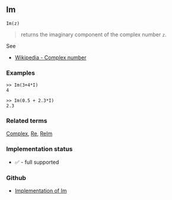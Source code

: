 ## Im

```
Im(z)
```

> returns the imaginary component of the complex number `z`.
 
See
* [Wikipedia - Complex number](https://en.wikipedia.org/wiki/Complex_number)

### Examples

```
>> Im(3+4*I)
4

>> Im(0.5 + 2.3*I)
2.3
```

### Related terms 
[Complex](Complex.md), [Re](Re.md), [ReIm](ReIm.md)







### Implementation status

* &#x2705; - full supported

### Github

* [Implementation of Im](https://github.com/axkr/symja_android_library/blob/master/symja_android_library/matheclipse-core/src/main/java/org/matheclipse/core/builtin/Arithmetic.java#L2095) 

